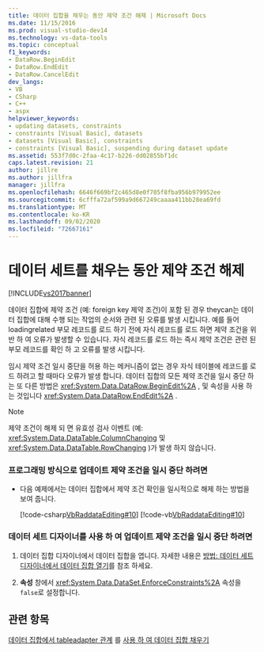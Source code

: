 ```yaml
---
title: 데이터 집합을 채우는 동안 제약 조건 해제 | Microsoft Docs
ms.date: 11/15/2016
ms.prod: visual-studio-dev14
ms.technology: vs-data-tools
ms.topic: conceptual
f1_keywords:
- DataRow.BeginEdit
- DataRow.EndEdit
- DataRow.CancelEdit
dev_langs:
- VB
- CSharp
- C++
- aspx
helpviewer_keywords:
- updating datasets, constraints
- constraints [Visual Basic], datasets
- datasets [Visual Basic], constraints
- constraints [Visual Basic], suspending during dataset update
ms.assetid: 553f7d0c-2faa-4c17-b226-dd02855bf1dc
caps.latest.revision: 21
author: jillre
ms.author: jillfra
manager: jillfra
ms.openlocfilehash: 6646f669bf2c465d8e0f705f8fba956b979952ee
ms.sourcegitcommit: 6cfffa72af599a9d667249caaaa411bb28ea69fd
ms.translationtype: MT
ms.contentlocale: ko-KR
ms.lasthandoff: 09/02/2020
ms.locfileid: "72667161"
---
```

# <a name="turn-off-constraints-while-filling-a-dataset"></a>데이터 세트를 채우는 동안 제약 조건 해제
[!INCLUDE[vs2017banner](../includes/vs2017banner.md)]

데이터 집합에 제약 조건 (예: foreign key 제약 조건)이 포함 된 경우 theycan는 데이터 집합에 대해 수행 되는 작업의 순서와 관련 된 오류를 발생 시킵니다. 예를 들어 loadingrelated 부모 레코드를 로드 하기 전에 자식 레코드를 로드 하면 제약 조건을 위반 하 여 오류가 발생할 수 있습니다. 자식 레코드를 로드 하는 즉시 제약 조건은 관련 된 부모 레코드를 확인 하 고 오류를 발생 시킵니다.

 임시 제약 조건 일시 중단을 허용 하는 메커니즘이 없는 경우 자식 테이블에 레코드를 로드 하려고 할 때마다 오류가 발생 합니다. 데이터 집합의 모든 제약 조건을 일시 중단 하는 또 다른 방법은 <xref:System.Data.DataRow.BeginEdit%2A> , 및 속성을 사용 하는 것입니다 <xref:System.Data.DataRow.EndEdit%2A> .

> [!NOTE]
> 제약 조건이 해제 되 면 유효성 검사 이벤트 (예: <xref:System.Data.DataTable.ColumnChanging> 및 <xref:System.Data.DataTable.RowChanging> )가 발생 하지 않습니다.

### <a name="to-suspend-update-constraints-programmatically"></a>프로그래밍 방식으로 업데이트 제약 조건을 일시 중단 하려면

- 다음 예제에서는 데이터 집합에서 제약 조건 확인을 일시적으로 해제 하는 방법을 보여 줍니다.

     [!code-csharp[VbRaddataEditing#10](../snippets/csharp/VS_Snippets_VBCSharp/VbRaddataEditing/CS/Form1.cs#10)]
     [!code-vb[VbRaddataEditing#10](../snippets/visualbasic/VS_Snippets_VBCSharp/VbRaddataEditing/VB/Form1.vb#10)]

### <a name="to-suspend-update-constraints-using-the-dataset-designer"></a>데이터 세트 디자이너를 사용 하 여 업데이트 제약 조건을 일시 중단 하려면

1. 데이터 집합 디자이너에서 데이터 집합을 엽니다. 자세한 내용은 [방법: 데이터 세트 디자이너에서 데이터 집합 열기](https://msdn.microsoft.com/library/36fc266f-365b-42cb-aebb-c993dc2c47c3)를 참조 하세요.

2. **속성** 창에서 <xref:System.Data.DataSet.EnforceConstraints%2A> 속성을 `false`로 설정합니다.

## <a name="see-also"></a>관련 항목
 [데이터 집합에서 tableadapter 관계](../data-tools/relationships-in-datasets.md) 를 [사용 하 여 데이터 집합 채우기](../data-tools/fill-datasets-by-using-tableadapters.md)
